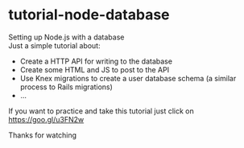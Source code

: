 # tutorial-node-database
Setting up Node.js with a database
<br>
Just a simple tutorial about:
<ul>
    <li>Create a HTTP API for writing to the database</li>
    <li>Create some HTML and JS to post to the API</li>
    <li>Use Knex migrations to create a user database schema (a similar process to Rails migrations)</li>
    <li> ... </li>
</ul> 

If you want to practice and take this tutorial just click on https://goo.gl/u3FN2w

Thanks for watching